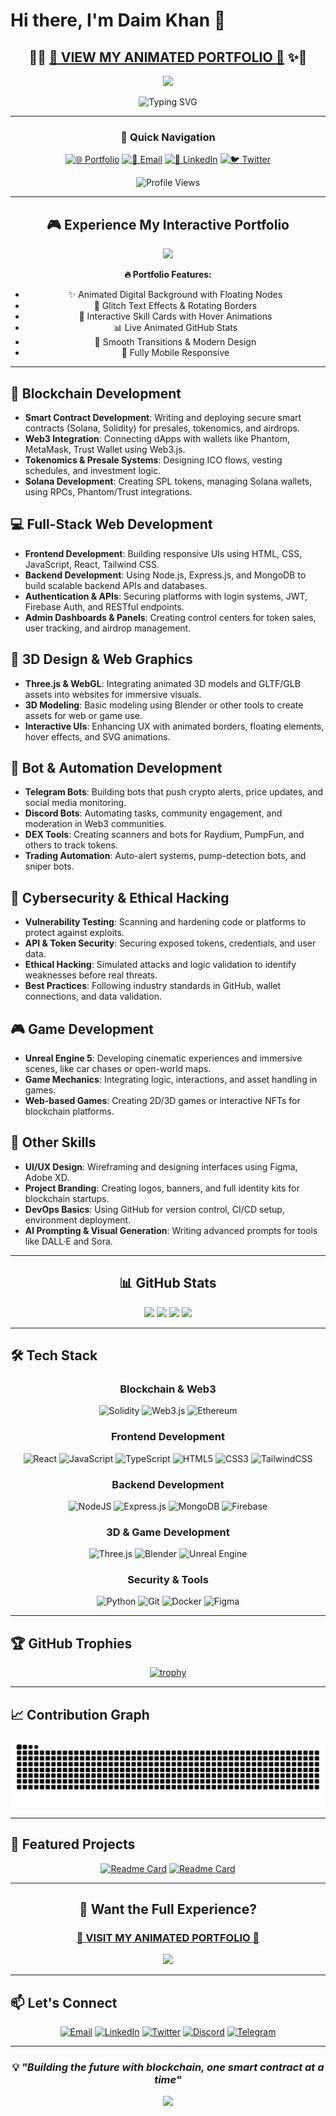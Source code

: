 # Hi there, I'm Daim Khan 👋

<div align="center">

## 🌟✨ [**🚀 VIEW MY ANIMATED PORTFOLIO 🚀**](https://daimmehmood.github.io) ✨🌟

<a href="https://daimmehmood.github.io">
  <img src="https://img.shields.io/badge/🎮_Interactive_Portfolio-Live_Demo-FF6B6B?style=for-the-badge&logo=github&logoColor=white&labelColor=4ECDC4&color=45B7D1" />
</a>

![Typing SVG](https://readme-typing-svg.herokuapp.com/?lines=Full-Stack+Developer;Blockchain+Expert;Cybersecurity+Specialist;Web3+Enthusiast;Click+Above+for+Animated+Portfolio!&font=Fira%20Code&center=true&width=500&height=60&duration=4000&pause=1000&color=00FFFF)

---

### 🎯 **Quick Navigation**
[![🌐 Portfolio](https://img.shields.io/badge/🌐_Portfolio-Animated_Experience-00FFFF?style=for-the-badge&logo=firefox&logoColor=white)](https://daimmehmood.github.io)
[![📧 Email](https://img.shields.io/badge/📧_Email-Contact_Me-FF00FF?style=for-the-badge&logo=gmail&logoColor=white)](mailto:your.email@gmail.com)
[![💼 LinkedIn](https://img.shields.io/badge/💼_LinkedIn-Connect-00FF00?style=for-the-badge&logo=linkedin&logoColor=white)](https://linkedin.com/in/yourprofile)
[![🐦 Twitter](https://img.shields.io/badge/🐦_Twitter-Follow-1DA1F2?style=for-the-badge&logo=twitter&logoColor=white)](https://twitter.com/yourhandle)

<img src="https://komarev.com/ghpvc/?username=daimmehmood&label=Profile%20views&color=0e75b6&style=flat" alt="Profile Views" />

</div>

---

<div align="center">

## 🎮 **Experience My Interactive Portfolio**

<a href="https://daimmehmood.github.io">
  <img src="https://capsule-render.vercel.app/api?type=waving&color=gradient&customColorList=0,2,2,5,30&height=200&section=header&text=Click%20Here%20for%20Full%20Experience&fontSize=30&fontColor=fff&animation=fadeIn&fontAlignY=65" />
</a>

**🔥 Portfolio Features:**
- ✨ Animated Digital Background with Floating Nodes
- 🌈 Glitch Text Effects & Rotating Borders
- 💫 Interactive Skill Cards with Hover Animations  
- 📊 Live Animated GitHub Stats
- 🎯 Smooth Transitions & Modern Design
- 📱 Fully Mobile Responsive

</div>

---

## 🧱 **Blockchain Development**
* **Smart Contract Development**: Writing and deploying secure smart contracts (Solana, Solidity) for presales, tokenomics, and airdrops.
* **Web3 Integration**: Connecting dApps with wallets like Phantom, MetaMask, Trust Wallet using Web3.js.
* **Tokenomics & Presale Systems**: Designing ICO flows, vesting schedules, and investment logic.
* **Solana Development**: Creating SPL tokens, managing Solana wallets, using RPCs, Phantom/Trust integrations.

## 💻 **Full-Stack Web Development**
* **Frontend Development**: Building responsive UIs using HTML, CSS, JavaScript, React, Tailwind CSS.
* **Backend Development**: Using Node.js, Express.js, and MongoDB to build scalable backend APIs and databases.
* **Authentication & APIs**: Securing platforms with login systems, JWT, Firebase Auth, and RESTful endpoints.
* **Admin Dashboards & Panels**: Creating control centers for token sales, user tracking, and airdrop management.

## 🧊 **3D Design & Web Graphics**
* **Three.js & WebGL**: Integrating animated 3D models and GLTF/GLB assets into websites for immersive visuals.
* **3D Modeling**: Basic modeling using Blender or other tools to create assets for web or game use.
* **Interactive UIs**: Enhancing UX with animated borders, floating elements, hover effects, and SVG animations.

## 🤖 **Bot & Automation Development**
* **Telegram Bots**: Building bots that push crypto alerts, price updates, and social media monitoring.
* **Discord Bots**: Automating tasks, community engagement, and moderation in Web3 communities.
* **DEX Tools**: Creating scanners and bots for Raydium, PumpFun, and others to track tokens.
* **Trading Automation**: Auto-alert systems, pump-detection bots, and sniper bots.

## 🧠 **Cybersecurity & Ethical Hacking**
* **Vulnerability Testing**: Scanning and hardening code or platforms to protect against exploits.
* **API & Token Security**: Securing exposed tokens, credentials, and user data.
* **Ethical Hacking**: Simulated attacks and logic validation to identify weaknesses before real threats.
* **Best Practices**: Following industry standards in GitHub, wallet connections, and data validation.

## 🎮 **Game Development**
* **Unreal Engine 5**: Developing cinematic experiences and immersive scenes, like car chases or open-world maps.
* **Game Mechanics**: Integrating logic, interactions, and asset handling in games.
* **Web-based Games**: Creating 2D/3D games or interactive NFTs for blockchain platforms.

## 🧰 **Other Skills**
* **UI/UX Design**: Wireframing and designing interfaces using Figma, Adobe XD.
* **Project Branding**: Creating logos, banners, and full identity kits for blockchain startups.
* **DevOps Basics**: Using GitHub for version control, CI/CD setup, environment deployment.
* **AI Prompting & Visual Generation**: Writing advanced prompts for tools like DALL·E and Sora.

---

<div align="center">

## 📊 **GitHub Stats**

<img src="https://github-readme-stats.vercel.app/api?username=daimmehmood&show_icons=true&theme=radical&hide_border=true&bg_color=0D1117&title_color=00FFFF&icon_color=00FFFF&text_color=FFFFFF" width="48%" />
<img src="https://github-readme-streak-stats.herokuapp.com/?user=daimmehmood&theme=radical&hide_border=true&background=0D1117&stroke=00FFFF&ring=00FFFF&fire=FF00FF&currStreakLabel=00FFFF" width="48%" />

<img src="https://github-readme-stats.vercel.app/api/top-langs/?username=daimmehmood&layout=compact&theme=radical&hide_border=true&bg_color=0D1117&title_color=00FFFF&text_color=FFFFFF" width="48%" />
<img src="https://github-readme-activity-graph.vercel.app/graph?username=daimmehmood&theme=react-dark&hide_border=true&bg_color=0D1117&color=00FFFF&line=FF00FF&point=00FFFF" width="48%" />

</div>

---

## 🛠️ **Tech Stack**

<div align="center">

### **Blockchain & Web3**
![Solidity](https://img.shields.io/badge/Solidity-%23363636.svg?style=for-the-badge&logo=solidity&logoColor=white)
![Web3.js](https://img.shields.io/badge/web3.js-F16822?style=for-the-badge&logo=web3.js&logoColor=white)
![Ethereum](https://img.shields.io/badge/Ethereum-3C3C3D?style=for-the-badge&logo=Ethereum&logoColor=white)

### **Frontend Development**
![React](https://img.shields.io/badge/react-%2320232a.svg?style=for-the-badge&logo=react&logoColor=%2361DAFB)
![JavaScript](https://img.shields.io/badge/javascript-%23323330.svg?style=for-the-badge&logo=javascript&logoColor=%23F7DF1E)
![TypeScript](https://img.shields.io/badge/typescript-%23007ACC.svg?style=for-the-badge&logo=typescript&logoColor=white)
![HTML5](https://img.shields.io/badge/html5-%23E34F26.svg?style=for-the-badge&logo=html5&logoColor=white)
![CSS3](https://img.shields.io/badge/css3-%231572B6.svg?style=for-the-badge&logo=css3&logoColor=white)
![TailwindCSS](https://img.shields.io/badge/tailwindcss-%2338B2AC.svg?style=for-the-badge&logo=tailwind-css&logoColor=white)

### **Backend Development**
![NodeJS](https://img.shields.io/badge/node.js-6DA55F?style=for-the-badge&logo=node.js&logoColor=white)
![Express.js](https://img.shields.io/badge/express.js-%23404d59.svg?style=for-the-badge&logo=express&logoColor=%2361DAFB)
![MongoDB](https://img.shields.io/badge/MongoDB-%234ea94b.svg?style=for-the-badge&logo=mongodb&logoColor=white)
![Firebase](https://img.shields.io/badge/firebase-%23039BE5.svg?style=for-the-badge&logo=firebase)

### **3D & Game Development**
![Three.js](https://img.shields.io/badge/threejs-black?style=for-the-badge&logo=three.js&logoColor=white)
![Blender](https://img.shields.io/badge/blender-%23F5792A.svg?style=for-the-badge&logo=blender&logoColor=white)
![Unreal Engine](https://img.shields.io/badge/unrealengine-%23313131.svg?style=for-the-badge&logo=unrealengine&logoColor=white)

### **Security & Tools**
![Python](https://img.shields.io/badge/python-3670A0?style=for-the-badge&logo=python&logoColor=ffdd54)
![Git](https://img.shields.io/badge/git-%23F05033.svg?style=for-the-badge&logo=git&logoColor=white)
![Docker](https://img.shields.io/badge/docker-%230db7ed.svg?style=for-the-badge&logo=docker&logoColor=white)
![Figma](https://img.shields.io/badge/figma-%23F24E1E.svg?style=for-the-badge&logo=figma&logoColor=white)

</div>

---

## 🏆 **GitHub Trophies**

<div align="center">
  
[![trophy](https://github-profile-trophy.vercel.app/?username=daimmehmood&theme=radical&no-frame=true&no-bg=true&margin-w=4)](https://github.com/ryo-ma/github-profile-trophy)

</div>

---

## 📈 **Contribution Graph**

<div align="center">

![Snake animation](https://github.com/daimmehmood/daimmehmood/blob/output/github-contribution-grid-snake.svg)

</div>

---

## 🌟 **Featured Projects**

<div align="center">

[![Readme Card](https://github-readme-stats.vercel.app/api/pin/?username=daimmehmood&repo=blockchain-dapp&theme=radical&hide_border=true&bg_color=0D1117&title_color=00FFFF&text_color=FFFFFF)](https://github.com/daimmehmood/blockchain-dapp)
[![Readme Card](https://github-readme-stats.vercel.app/api/pin/?username=daimmehmood&repo=solana-token-creator&theme=radical&hide_border=true&bg_color=0D1117&title_color=00FFFF&text_color=FFFFFF)](https://github.com/daimmehmood/solana-token-creator)

</div>

---

<div align="center">

## 🎯 **Want the Full Experience?**

### [🚀 **VISIT MY ANIMATED PORTFOLIO** 🚀](https://daimmehmood.github.io)

<a href="https://daimmehmood.github.io">
  <img src="https://img.shields.io/badge/🌟_CLICK_FOR_INTERACTIVE_VERSION-daimmehmood.github.io-FF6B6B?style=for-the-badge&logo=rocket&logoColor=white&labelColor=4ECDC4&color=45B7D1" />
</a>

</div>

---

## 📫 **Let's Connect**

<div align="center">

[![Email](https://img.shields.io/badge/Email-D14836?style=for-the-badge&logo=gmail&logoColor=white)](mailto:your.email@gmail.com)
[![LinkedIn](https://img.shields.io/badge/LinkedIn-0077B5?style=for-the-badge&logo=linkedin&logoColor=white)](https://linkedin.com/in/yourprofile)
[![Twitter](https://img.shields.io/badge/Twitter-1DA1F2?style=for-the-badge&logo=twitter&logoColor=white)](https://twitter.com/yourhandle)
[![Discord](https://img.shields.io/badge/Discord-5865F2?style=for-the-badge&logo=discord&logoColor=white)](https://discord.com/users/yourid)
[![Telegram](https://img.shields.io/badge/Telegram-2CA5E0?style=for-the-badge&logo=telegram&logoColor=white)](https://t.me/yourusername)

</div>

---

<div align="center">

### 💡 *"Building the future with blockchain, one smart contract at a time"*

<a href="https://daimmehmood.github.io">
  <img src="https://capsule-render.vercel.app/api?type=waving&color=gradient&customColorList=6,11,20&height=150&section=footer&text=Thanks%20for%20visiting!%20Check%20my%20portfolio%20above!&fontSize=25&fontColor=fff&animation=twinkling" />
</a>

</div>
